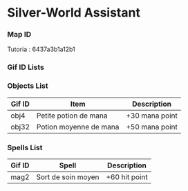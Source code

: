 # Silver-World Assistant


### Map ID 

Tutoria : 6437a3b1a12b1

### Gif ID Lists

### Objects List

| Gif ID | Item | Description |
|--------|------|-------------|
| obj4   | Petite potion de mana  | +30 mana point |
| obj32  | Potion moyenne de mana | +50 mana point |


### Spells List

| Gif ID | Spell | Description |
|--------|-------|-------------|
| mag2   | Sort de soin moyen  | +60 hit point |